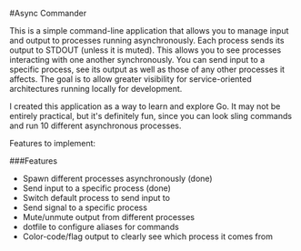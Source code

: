 #Async Commander

This is a simple command-line application that allows you to manage input and output to processes running asynchronously.  Each process sends its output to STDOUT (unless it is muted).  This allows you to see processes interacting with one another synchronously.  You can send input to a specific process, see its output as well as those of any other processes it affects.  The goal is to allow greater visibility for service-oriented architectures running locally for development.

I created this application as a way to learn and explore Go.  It may not be entirely practical, but it's definitely fun, since you can look sling commands and run 10 different asynchronous processes.

Features to implement:

###Features 
 - Spawn different processes asynchronously (done)
 - Send input to a specific process (done)
 - Switch default process to send input to
 - Send signal to a specific process
 - Mute/unmute output from different processes
 - dotfile to configure aliases for commands
 - Color-code/flag output to clearly see which process it comes from
